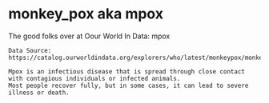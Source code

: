 # monkey_pox aka mpox
The good folks over at  Oour World In Data: mpox
```
Data Source:
https://catalog.ourworldindata.org/explorers/who/latest/monkeypox/monkeypox.csv

Mpox is an infectious disease that is spread through close contact with contagious individuals or infected animals.
Most people recover fully, but in some cases, it can lead to severe illness or death.
